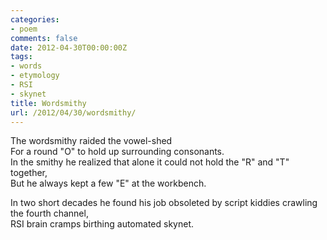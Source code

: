 ```yaml
---
categories:
- poem
comments: false
date: 2012-04-30T00:00:00Z
tags:
- words
- etymology
- RSI
- skynet
title: Wordsmithy
url: /2012/04/30/wordsmithy/
---
```


The wordsmithy raided the vowel-shed  
For a round "O" to hold up surrounding consonants.  
In the smithy he realized that alone it could not hold the "R" and "T" together,  
But he always kept a few "E" at the workbench.  

In two short decades he found his job obsoleted by script kiddies crawling the fourth channel,  
RSI brain cramps birthing automated skynet.  
